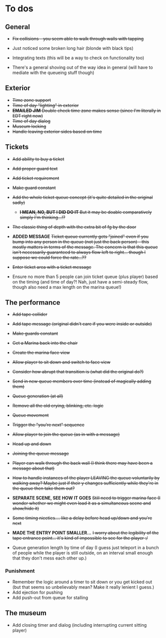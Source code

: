 # To dos

## General
* ~~Fix collisions - you seem able to walk through walls with tapping~~

* Just noticed some broken long hair (blonde with black tips)
* Integrating texts (this will be a way to check on functionality too)
* There's a general shoving out of the way idea in general (will have to mediate with the queueing stuff though)

## Exterior
* ~~Time zone support~~
* ~~Time of day "lighting" in exterior~~
* ~~**EMAILED JIM** Double check time zone makes sense (since I'm literally in EDT right now)~~
* ~~Time of day dialog~~
* ~~Museum locking~~
* ~~Handle leaving exterior sides based on time~~

## Tickets
* ~~Add ability to buy a ticket~~
* ~~Add proper guard text~~
* ~~Add ticket requirement~~
* ~~Make guard constant~~
* ~~Add the whole ticket queue concept (it's quite detailed in the original sadly)~~
  * ~~**I MEAN, NO, BUT I DID DO IT** But it may be doable comparatively simply I'm thinking...!?~~
* ~~The classic thing of depth with the extra bit of fg by the door~~
* **ADDED MESSAGE** ~~Ticket queue currently gets "joined" even if you bump into any person in the queue (not just the back person) - this mostly matters in terms of the message. The concern is that this queue isn't necessarily guaranteed to always flow left to right... though I suppose we could force the rate...??~~
* ~~Enter ticket area with a ticket message~~

* Ensure no more than 5 people can join ticket queue (plus player) based on the timing (and time of day?! Nah, just have a semi-steady flow, though also need a max length on the marina queue!)

## The performance
* ~~Add tape collider~~
* ~~Add tape message (original didn't care if you were inside or outside)~~
* ~~Make guards constant~~
* ~~Get a Marina back into the chair~~
* ~~Create the marina face view~~
* ~~Allow player to sit down and switch to face view~~
* ~~Consider how abrupt that transition is (what did the original do?)~~
* ~~Send in new queue members over time (instead of magically adding them)~~
* ~~Queue generation (at all)~~
* ~~Remove all the old crying, blinking, etc. logic~~
* ~~Queue movement~~
* ~~Trigger the "you're next" sequence~~
* ~~Allow player to join the queue (as in with a message)~~
* ~~Head up and down~~
* ~~Joining the queue message~~
* ~~Player can walk through the back wall (I think there may have been a message about that)~~
* ~~How to handle instances of the player LEAVING the queue voluntarily by walking away? Maybe just if their y changes sufficiently while they're in the queue then take them out?~~
* **SEPARATE SCENE, SEE HOW IT GOES** ~~Still need to trigger marina face (I wonder whether we might even load it as a simultaneous scene and show/hide it)~~
* ~~Some timing niceties.... like a delay before head up/down and you're next~~
* **MADE THE ENTRY POINT SMALLER...** ~~I worry about the legibility of the tape entrance point... it's kind of impossible to see for the player :/~~

* Queue generation length by time of day (I guess just teleport in a bunch of people while the player is still outside, on an interval small enough that they don't mess each other up.)

### Punishment
* Remember the logic around a timer to sit down or you get kicked out (but that seems so unbelievably mean? Make it really lenient I guess.)
* Add ejection for pushing
* Add push-out from queue for stalling

## The museum
* Add closing timer and dialog (including interrupting current sitting player)
